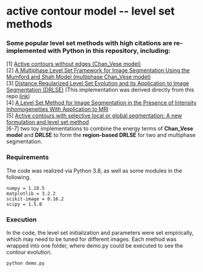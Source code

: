 # active contour model -- level set methods

### Some popular level set methods with high citations are re-implemented with Python in this repository, including:
[1] [Active contours without edges (Chan_Vese model)](https://ieeexplore.ieee.org/abstract/document/902291) \
[2] [A Multiphase Level Set Framework for Image Segmentation Using the Mumford and Shah Model (multiphase Chan_Vese model)](https://link.springer.com/article/10.1023/A:1020874308076) \
[3] [Distance Regularized Level Set Evolution and its Application to Image Segmentation (DRLSE)](https://ieeexplore.ieee.org/document/5557813)
(This implementation was derived directly from this repo [link](https://github.com/Ramesh-X/Level-Set)) \
[4] [A Level Set Method for Image Segmentation in the Presence of Intensity Inhomogeneities With Application to MRI](https://ieeexplore.ieee.org/abstract/document/5754584) \
[5] [Active contours with selective local or global segmentation: A new formulation and level set method](https://www.sciencedirect.com/science/article/pii/S0262885609002303?casa_token=1XHVibcZy7YAAAAA:wbuTBb2m-0hpYq3nhDxau8ONLzwWwKcoi9wREMS7hiI555mRgGGdH4PdCZ07nk-hO2irL1w) \
[6-7] two toy implementations to combine the energy terms of **Chan_Vese model** and **DRLSE** to form the **region-based DRLSE** for two and multiphase segmentation.

### Requirements
The code was realized via Python 3.8, as well as some modules in the following.
```
numpy = 1.18.5
matplotlib = 3.2.2
scikit-image = 0.16.2
scipy = 1.5.0
```
### Execution
In the code, the level set initialization and parameters were set empirically, which may need to be tuned for different images.
Each method was wrapped into one folder, where demo.py could be executed to see the contour evolution.
```
python demo.py
```
